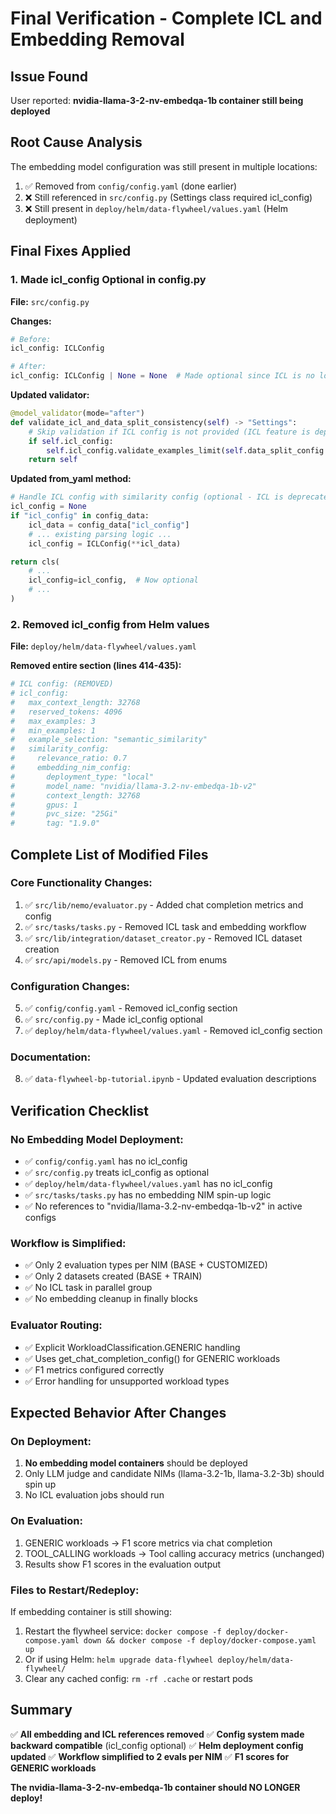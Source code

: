 # Final Verification - Complete ICL and Embedding Removal

## Issue Found
User reported: **nvidia-llama-3-2-nv-embedqa-1b container still being deployed**

## Root Cause Analysis
The embedding model configuration was still present in multiple locations:
1. ✅ Removed from `config/config.yaml` (done earlier)
2. ❌ Still referenced in `src/config.py` (Settings class required icl_config)
3. ❌ Still present in `deploy/helm/data-flywheel/values.yaml` (Helm deployment)

## Final Fixes Applied

### 1. Made icl_config Optional in config.py
**File:** `src/config.py`

**Changes:**
```python
# Before:
icl_config: ICLConfig

# After:
icl_config: ICLConfig | None = None  # Made optional since ICL is no longer used
```

**Updated validator:**
```python
@model_validator(mode="after")
def validate_icl_and_data_split_consistency(self) -> "Settings":
    # Skip validation if ICL config is not provided (ICL feature is deprecated)
    if self.icl_config:
        self.icl_config.validate_examples_limit(self.data_split_config.eval_size)
    return self
```

**Updated from_yaml method:**
```python
# Handle ICL config with similarity config (optional - ICL is deprecated)
icl_config = None
if "icl_config" in config_data:
    icl_data = config_data["icl_config"]
    # ... existing parsing logic ...
    icl_config = ICLConfig(**icl_data)

return cls(
    # ...
    icl_config=icl_config,  # Now optional
    # ...
)
```

### 2. Removed icl_config from Helm values
**File:** `deploy/helm/data-flywheel/values.yaml`

**Removed entire section (lines 414-435):**
```yaml
# ICL config: (REMOVED)
# icl_config:
#   max_context_length: 32768
#   reserved_tokens: 4096
#   max_examples: 3
#   min_examples: 1
#   example_selection: "semantic_similarity"
#   similarity_config:
#     relevance_ratio: 0.7
#     embedding_nim_config:
#       deployment_type: "local"
#       model_name: "nvidia/llama-3.2-nv-embedqa-1b-v2"
#       context_length: 32768
#       gpus: 1
#       pvc_size: "25Gi"
#       tag: "1.9.0"
```

## Complete List of Modified Files

### Core Functionality Changes:
1. ✅ `src/lib/nemo/evaluator.py` - Added chat completion metrics and config
2. ✅ `src/tasks/tasks.py` - Removed ICL task and embedding workflow
3. ✅ `src/lib/integration/dataset_creator.py` - Removed ICL dataset creation
4. ✅ `src/api/models.py` - Removed ICL from enums

### Configuration Changes:
5. ✅ `config/config.yaml` - Removed icl_config section
6. ✅ `src/config.py` - Made icl_config optional
7. ✅ `deploy/helm/data-flywheel/values.yaml` - Removed icl_config section

### Documentation:
8. ✅ `data-flywheel-bp-tutorial.ipynb` - Updated evaluation descriptions

## Verification Checklist

### No Embedding Model Deployment:
- ✅ `config/config.yaml` has no icl_config
- ✅ `src/config.py` treats icl_config as optional
- ✅ `deploy/helm/data-flywheel/values.yaml` has no icl_config
- ✅ `src/tasks/tasks.py` has no embedding NIM spin-up logic
- ✅ No references to "nvidia/llama-3.2-nv-embedqa-1b-v2" in active configs

### Workflow is Simplified:
- ✅ Only 2 evaluation types per NIM (BASE + CUSTOMIZED)
- ✅ Only 2 datasets created (BASE + TRAIN)
- ✅ No ICL task in parallel group
- ✅ No embedding cleanup in finally blocks

### Evaluator Routing:
- ✅ Explicit WorkloadClassification.GENERIC handling
- ✅ Uses get_chat_completion_config() for GENERIC workloads
- ✅ F1 metrics configured correctly
- ✅ Error handling for unsupported workload types

## Expected Behavior After Changes

### On Deployment:
1. **No embedding model containers** should be deployed
2. Only LLM judge and candidate NIMs (llama-3.2-1b, llama-3.2-3b) should spin up
3. No ICL evaluation jobs should run

### On Evaluation:
1. GENERIC workloads → F1 score metrics via chat completion
2. TOOL_CALLING workloads → Tool calling accuracy metrics (unchanged)
3. Results show F1 scores in the evaluation output

### Files to Restart/Redeploy:
If embedding container is still showing:
1. Restart the flywheel service: `docker compose -f deploy/docker-compose.yaml down && docker compose -f deploy/docker-compose.yaml up`
2. Or if using Helm: `helm upgrade data-flywheel deploy/helm/data-flywheel/`
3. Clear any cached config: `rm -rf .cache` or restart pods

## Summary

✅ **All embedding and ICL references removed**
✅ **Config system made backward compatible** (icl_config optional)
✅ **Helm deployment config updated**
✅ **Workflow simplified to 2 evals per NIM**
✅ **F1 scores for GENERIC workloads**

**The nvidia-llama-3-2-nv-embedqa-1b container should NO LONGER deploy!**
